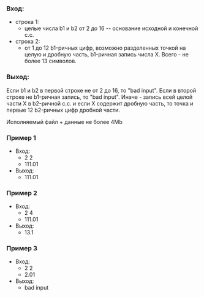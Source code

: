 ### Вход:
* строка 1:
	* целые числа b1 и b2 от 2 до 16 -- основание исходной и конечной с.с.
* строка 2:
	* от 1 до 12 b1-ричных цифр, возможно разделенных точкой на целую и дробную часть, b1-ричная запись числа X. Всего - не более 13 символов.
### Выход:
Если b1 и b2 в первой строке не от 2 до 16, то "bad input".
Если в второй строке не b1-ричная запись, то "bad input".
Иначе - запись всей целой части X в b2-ричной с.с. и если X содержит дробную часть, то точка и первые 12 b2-ричных цифр дробной части.

Исполняемый файл + данные не более 4Mb

### Пример 1
* Вход:
  * 2 2
  * 111.01
* Выход:
  * 111.01

### Пример 2
* Вход:
  * 2 4
  * 111.01
* Выход:
  * 13.1

### Пример 3
* Вход:
  * 2 2
  * 2.01
* Выход:
  * bad input
